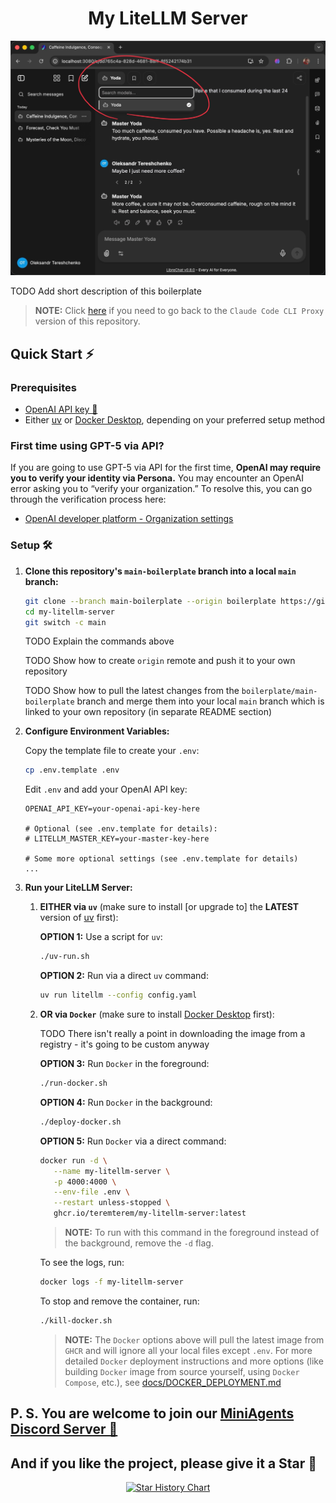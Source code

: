 <h1 align="center">My LiteLLM Server</h1>

<p align="center">
    <img alt="LibreChat with LiteLLM Server Boilerplate"
        src="https://raw.githubusercontent.com/teremterem/claude-code-gpt-5/main/images/librechat-master-yoda.jpg">
</p>

TODO Add short description of this boilerplate

> **NOTE:** Click [here](https://github.com/teremterem/claude-code-gpt-5) if you need to go back to the `Claude Code CLI Proxy` version of this repository.

## Quick Start ⚡

### Prerequisites

- [OpenAI API key 🔑](https://platform.openai.com/settings/organization/api-keys)
- Either [uv](https://docs.astral.sh/uv/getting-started/installation/) or [Docker Desktop](https://docs.docker.com/desktop/), depending on your preferred setup method

### First time using GPT-5 via API?

If you are going to use GPT-5 via API for the first time, **OpenAI may require you to verify your identity via Persona.** You may encounter an OpenAI error asking you to “verify your organization.” To resolve this, you can go through the verification process here:
- [OpenAI developer platform - Organization settings](https://platform.openai.com/settings/organization/general)

### Setup 🛠️

1. **Clone this repository's `main-boilerplate` branch into a local `main` branch:**
   ```bash
   git clone --branch main-boilerplate --origin boilerplate https://github.com/teremterem/claude-code-gpt-5.git my-litellm-server
   cd my-litellm-server
   git switch -c main
   ```

   TODO Explain the commands above

   TODO Show how to create `origin` remote and push it to your own repository

   TODO Show how to pull the latest changes from the `boilerplate/main-boilerplate` branch and merge them into your local `main` branch which is linked to your own repository (in separate README section)

2. **Configure Environment Variables:**

   Copy the template file to create your `.env`:
   ```bash
   cp .env.template .env
   ```

   Edit `.env` and add your OpenAI API key:
   ```dotenv
   OPENAI_API_KEY=your-openai-api-key-here

   # Optional (see .env.template for details):
   # LITELLM_MASTER_KEY=your-master-key-here

   # Some more optional settings (see .env.template for details)
   ...
   ```

3. **Run your LiteLLM Server:**

   1) **EITHER via `uv`** (make sure to install [or upgrade to] the **LATEST** version of [uv](https://docs.astral.sh/uv/getting-started/installation/) first):

      **OPTION 1:** Use a script for `uv`:
      ```bash
      ./uv-run.sh
      ```

      **OPTION 2:** Run via a direct `uv` command:
      ```bash
      uv run litellm --config config.yaml
      ```

   2) **OR via `Docker`** (make sure to install [Docker Desktop](https://docs.docker.com/desktop/) first):

      TODO There isn't really a point in downloading the image from a registry - it's going to be custom anyway

      **OPTION 3:** Run `Docker` in the foreground:
      ```bash
      ./run-docker.sh
      ```

      **OPTION 4:** Run `Docker` in the background:
      ```bash
      ./deploy-docker.sh
      ```

      **OPTION 5:** Run `Docker` via a direct command:
      ```bash
      docker run -d \
         --name my-litellm-server \
         -p 4000:4000 \
         --env-file .env \
         --restart unless-stopped \
         ghcr.io/teremterem/my-litellm-server:latest
      ```
      > **NOTE:** To run with this command in the foreground instead of the background, remove the `-d` flag.

      To see the logs, run:
      ```bash
      docker logs -f my-litellm-server
      ```

      To stop and remove the container, run:
      ```bash
      ./kill-docker.sh
      ```

      > **NOTE:** The `Docker` options above will pull the latest image from `GHCR` and will ignore all your local files except `.env`. For more detailed `Docker` deployment instructions and more options (like building `Docker` image from source yourself, using `Docker Compose`, etc.), see [docs/DOCKER_DEPLOYMENT.md](docs/DOCKER_DEPLOYMENT.md)

## P. S. You are welcome to join our [MiniAgents Discord Server 👥](https://discord.gg/ptSvVnbwKt)

## And if you like the project, please give it a Star 💫

<p align="center">
<a href="https://www.star-history.com/#teremterem/claude-code-gpt-5&type=date&legend=top-left">
 <picture>
   <source media="(prefers-color-scheme: dark)" srcset="https://api.star-history.com/svg?repos=teremterem/claude-code-gpt-5&type=date&theme=dark&legend=top-left" />
   <source media="(prefers-color-scheme: light)" srcset="https://api.star-history.com/svg?repos=teremterem/claude-code-gpt-5&type=date&legend=top-left" />
   <img alt="Star History Chart" src="https://api.star-history.com/svg?repos=teremterem/claude-code-gpt-5&type=date&legend=top-left" />
 </picture>
</a>
</p>
